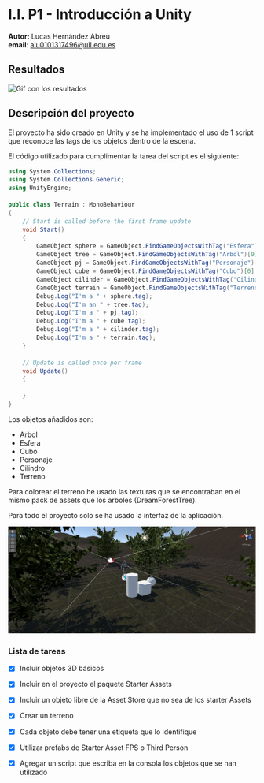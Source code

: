 # I.I. P1 - Introducción a Unity
**Autor:** Lucas Hernández Abreu\
**email**: alu0101317496@ull.edu.es

## Resultados
![Gif con los resultados](./Results.gif)

## Descripción del proyecto
El proyecto ha sido creado en Unity y se ha implementado el uso de 1 script 
que reconoce las tags de los objetos dentro de la escena. 

El código utilizado para cumplimentar la tarea del script es el siguiente:
```cs
using System.Collections;
using System.Collections.Generic;
using UnityEngine;

public class Terrain : MonoBehaviour
{
    // Start is called before the first frame update
    void Start()
    {
        GameObject sphere = GameObject.FindGameObjectsWithTag("Esfera")[0];
        GameObject tree = GameObject.FindGameObjectsWithTag("Arbol")[0];
        GameObject pj = GameObject.FindGameObjectsWithTag("Personaje")[0];
        GameObject cube = GameObject.FindGameObjectsWithTag("Cubo")[0];
        GameObject cilinder = GameObject.FindGameObjectsWithTag("Cilindro")[0];
        GameObject terrain = GameObject.FindGameObjectsWithTag("Terreno")[0];
        Debug.Log("I'm a " + sphere.tag);
        Debug.Log("I'm an " + tree.tag);
        Debug.Log("I'm a " + pj.tag);
        Debug.Log("I'm a " + cube.tag);
        Debug.Log("I'm a " + cilinder.tag);
        Debug.Log("I'm a " + terrain.tag);
    }

    // Update is called once per frame
    void Update()
    {
        
    }
}
```

Los objetos añadidos son:
- Arbol
- Esfera
- Cubo
- Personaje
- Cilindro
- Terreno

Para colorear el terreno he usado las texturas que se encontraban en el mismo
pack de assets que los arboles (DreamForestTree).

Para todo el proyecto solo se ha usado la interfaz de la aplicación.

<img src="./On Edit.png" alt="Interfaz del proyecto">

### Lista de tareas

- [x] Incluir objetos 3D básicos
- [x] Incluir en el proyecto el paquete Starter Assets
- [x] Incluir un objeto libre de la Asset Store que no sea de los starter Assets
- [x] Crear un terreno
- [x] Cada objeto debe tener una etiqueta que lo identifique
- [x] Utilizar prefabs de Starter Asset FPS o Third Person
- [x] Agregar un script que escriba en la consola los objetos que se han utilizado

